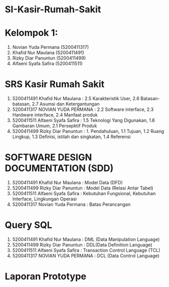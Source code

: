 # SI-Kasir-Rumah-Sakit
# Kelompok 1:
  1. Novian Yuda Permana (5200411317) 
  2. Khafid Nur Maulana (5200411491) 
  3. Rizky Diar Panuntun (5200411499) 
  4. Alfaeni Syafa Safira (5200411511)
# SRS Kasir Rumah Sakit
1. 5200411491 Khafid Nur Maulana : 2.5 Karakteristik User, 2.6 Batasan-batasan, 2.7 Asumsi dan Ketergantungan
2. 5200411317 NOVIAN YUDA PERMANA : 2.2 Software interface, 2.3 Hardware interface, 2.4 Manfaat produk
3. 5200411511 Alfaeni Syafa Safira : 1.5 Teknologi Yang Digunakan, 1.6 Gambaran Umum, 2.1 Persepktif Produk
4. 5200411499 Rizky Diar Panuntun : 1. Pendahuluan, 1.1 Tujuan, 1.2 Ruang Lingkup, 1.3 Definisi, istilah dan singkatan, 1.4 Referensi
# SOFTWARE DESIGN DOCUMENTATION (SDD)
1. 5200411491 Khafid Nur Maulana : Model Data (DFD)
2. 5200411499 Rizky Diar Panuntun : Model Data (Relasi Antar Tabel)
3. 5200411511 Alfaeni Syafa Safira : Kebutuhan Fungsional, Kebutuhan Interface, Lingkungan Operasi
4. 5200411317 Novian Yuda Permana : Batas Perancangan
# Query SQL
1. 5200411491 Khafid Nur Maulana : DML (Data Manipulation Language)
2. 5200411499 Rizky Diar Panuntun : DDL(Data Definition Language)
3. 5200411511 Alfaeni Syafa Safira : Transaction Control Language (TCL)
4. 5200411317 NOVIAN YUDA PERMANA : DCL (Data Control Language)
# Laporan Prototype
